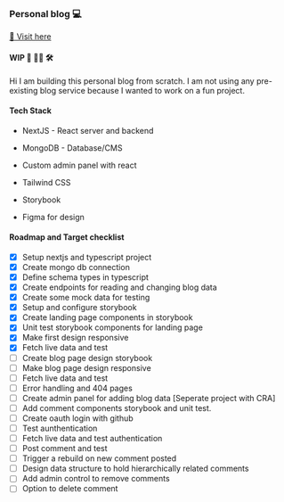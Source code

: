 ### Personal blog 💻

[🔗 Visit here](https://mohits.dev)

#### WIP 🚧 👷‍♂️ 🛠

Hi I am building this personal blog from scratch. I am not using any pre-existing blog service because I wanted to work on a fun project.

#### Tech Stack

- NextJS - React server and backend

- MongoDB - Database/CMS

- Custom admin panel with react

- Tailwind CSS

- Storybook

- Figma for design

#### Roadmap and Target checklist

- [x] Setup nextjs and typescript project
- [x] Create mongo db connection
- [x] Define schema types in typescript
- [x] Create endpoints for reading and changing blog data
- [x] Create some mock data for testing
- [x] Setup and configure storybook
- [x] Create landing page components in storybook
- [x] Unit test storybook components for landing page
- [x] Make first design responsive
- [x] Fetch live data and test
- [ ] Create blog page design storybook
- [ ] Make blog page design responsive
- [ ] Fetch live data and test
- [ ] Error handling and 404 pages
- [ ] Create admin panel for adding blog data [Seperate project with CRA]
- [ ] Add comment components storybook and unit test.
- [ ] Create oauth login with github
- [ ] Test aunthentication
- [ ] Fetch live data and test authentication
- [ ] Post comment and test
- [ ] Trigger a rebuild on new comment posted
- [ ] Design data structure to hold hierarchically related comments
- [ ] Add admin control to remove comments
- [ ] Option to delete comment
